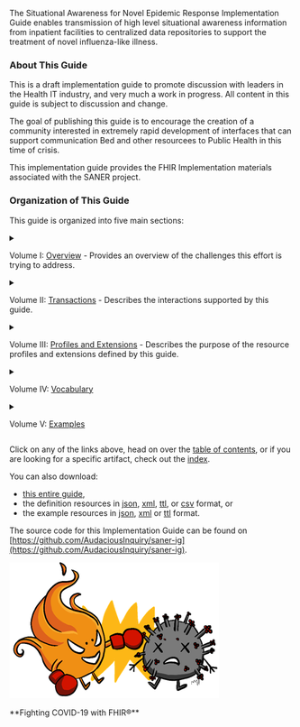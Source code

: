 
The Situational Awareness for Novel Epidemic Response Implementation Guide enables transmission
of high level situational awareness information from inpatient facilities to centralized data repositories
to support the treatment of novel influenza-like illness.


### About This Guide
This is a draft implementation guide to promote discussion with leaders in the Health
IT industry, and very much a work in progress.  All content in this guide is subject
to discussion and change.

The goal of publishing this guide is to encourage the creation of a community interested
in extremely rapid development of interfaces that can support communication Bed and other
resourcees to Public Health in this time of crisis.

This implementation guide provides the FHIR Implementation materials associated with
the SANER project.

### Organization of This Guide
This guide is organized into five main sections:

<details><summary>

Volume I: [Overview](overview.html) - Provides an overview of the challenges this effort is trying to address.
</summary>
   1. [Technology Environment](technology_environment.html) - Describes the technology environment for uninitiated.
   2. [Architecture](architecture.html) - Illustrates the Microservice Architecture
   3. [Security Considerations](security_considerations.html) - Documents security concerns and mitigations
   4. [Use Cases](use_cases.html) - Illustrates key use cases
   5. [Actors and Transactions](actors_and_transactions.html) - Provides an overview of technical components
   6. [Measures used for Reporting](measures.html) - Defines measures used by CDC and FEMA as FHIR Measure resources
</details>

<details><summary>

Volume II: [Transactions](transactions.html) - Describes the interactions supported
by this guide.
</summary>
   1. [Query Measure [PULL-TX]](transaction-1.html)
   2. [Produce Measure [PUSH-TX]](transaction-2.html)
   3. [Communicate Results [REPORT-TX]](transaction-3.html)

</details>
<details><summary>

Volume III: [Profiles and Extensions](profiles.html) - Describes the purpose of the resource profiles and
extensions defined by this guide.
</summary>
<ol>
    <li>Profiles
        <ol>
           {% include list-simple-profiles.xhtml %}
        </ol></li>
    <li>Extensions
        <ol>
           {% include list-simple-extensions.xhtml %}
        </ol>
    </li>
</ol>

</details>

<details><summary>

Volume IV: [Vocabulary](vocabulary.html)
</summary>
<ol>
    <li>Value Sets
        <ol>
           {% include list-simple-valuesets.xhtml %}
        </ol>
    </li>
    <li>Code Systems
        <ol>
           {% include list-simple-codesystems.xhtml %}
        </ol>
    </li>
    <li>Concept Maps
        <ol>
           {% include list-simple-conceptmaps.xhtml %}
        </ol>
    </li>
</ol>
</details>
<details><summary>

Volume V: [Examples](examples.html)
</summary>
<ol>
    <li>Measures
        <ol>
           {% include list-simple-measures.xhtml %}
        </ol>
    </li>
    <li>Locations
        <ol>
           {% include list-simple-locations.xhtml %}
        </ol>
    </li>
    <li>Organizations
        <ol>
             {% include list-simple-organizations.xhtml %}
        </ol>
    </li>
    <li>Measure Reports
        <ol>
           {% include list-simple-measurereports.xhtml %}
        </ol>
    </li>
</ol>
</details>

Click on any of the links above, head on over the [table of contents](toc.html), or
if you are looking for a specific artifact, check out the [index](artifacts.html).

You can also download:

* [this entire guide](full-ig.zip),
* the definition resources in [json](definitions.json.zip), [xml](definitions.xml.zip), [ttl](definitions.ttl.zip), or [csv](csvs.zip) format, or
* the example resources in [json](examples.json.zip), [xml](examples.xml.zip) or [ttl](examples.ttl.zip) format.

The source code for this Implementation Guide can be found on
[https://github.com/AudaciousInquiry/saner-ig](https://github.com/AudaciousInquiry/saner-ig).


![The SANER Project Logo](SANERLogo.png)
<div style='float: clear'/>
**Fighting COVID-19 with FHIR®**
